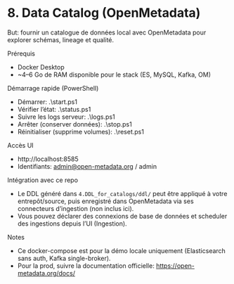 # 8. Data Catalog (OpenMetadata)

But: fournir un catalogue de données local avec OpenMetadata pour explorer schémas, lineage et qualité.

Prérequis
- Docker Desktop
- ~4–6 Go de RAM disponible pour le stack (ES, MySQL, Kafka, OM)

Démarrage rapide (PowerShell)
- Démarrer:
  .\start.ps1
- Vérifier l’état:
  .\status.ps1
- Suivre les logs serveur:
  .\logs.ps1
- Arrêter (conserver données):
  .\stop.ps1
- Réinitialiser (supprime volumes):
  .\reset.ps1

Accès UI
- http://localhost:8585
- Identifiants: admin@open-metadata.org / admin

Intégration avec ce repo
- Le DDL généré dans `4.DDL_for_catalogs/ddl/` peut être appliqué à votre entrepôt/source, puis enregistré dans OpenMetadata via ses connecteurs d’ingestion (non inclus ici).
- Vous pouvez déclarer des connexions de base de données et scheduler des ingestions depuis l’UI (Ingestion).

Notes
- Ce docker-compose est pour la démo locale uniquement (Elasticsearch sans auth, Kafka single-broker).
- Pour la prod, suivre la documentation officielle: https://open-metadata.org/docs/
